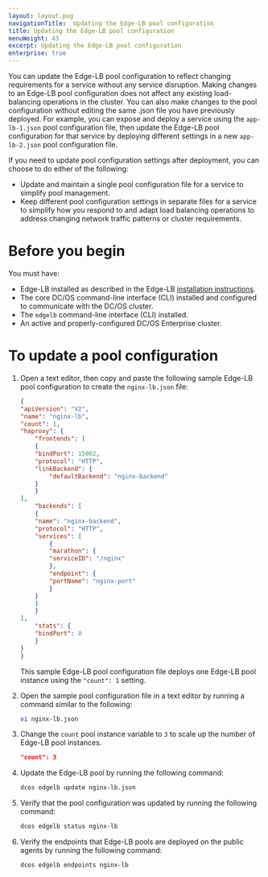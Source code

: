 ```yaml
---
layout: layout.pug
navigationTitle:  Updating the Edge-LB pool configuration
title: Updating the Edge-LB pool configuration
menuWeight: 43
excerpt: Updating the Edge-LB pool configuration
enterprise: true
---
```


You can update the Edge-LB pool configuration to reflect changing requirements for a service without any service disruption. Making changes to an Edge-LB pool configuration does not affect any existing load-balancing operations in the cluster. You can also make changes to the pool configuration without editing the same .json file you have previously deployed. For example, you can expose and deploy a service using the `app-lb-1.json` pool configuration file, then update the Edge-LB pool configuration for that service by deploying different settings in a new `app-lb-2.json` pool configuration file.

If you need to update pool configuration settings after deployment, you can choose to do either of the following:
* Update and maintain a single pool configuration file for a service to simplify pool management.
* Keep different pool configuration settings in separate files for a service to simplify how you respond to and adapt load balancing operations to address changing network traffic patterns or cluster requirements.

# Before you begin
You must have:
* Edge-LB installed as described in the Edge-LB [installation instructions](/services/edge-lb/1.5/getting-started/installing).
* The core DC/OS command-line interface (CLI) installed and configured to communicate with the DC/OS cluster.
* The `edgelb` command-line interface (CLI) installed.
* An active and properly-configured DC/OS Enterprise cluster.

# To update a pool configuration
1. Open a text editor, then copy and paste the following sample Edge-LB pool configuration to create the `nginx-lb.json` file:

    ```json
    {
    "apiVersion": "V2",
    "name": "nginx-lb",
    "count": 1,
    "haproxy": {
        "frontends": [
        {
        "bindPort": 15002,
        "protocol": "HTTP",
        "linkBackend": {
            "defaultBackend": "nginx-backend"
        }
        }
    ],
        "backends": [
        {
        "name": "nginx-backend",
        "protocol": "HTTP",
        "services": [
            {
            "marathon": {
            "serviceID": "/nginx"
            },
            "endpoint": {
            "portName": "nginx-port"
            }
        }
        ]
        }
    ],
        "stats": {
        "bindPort": 0
        }
    }
    }
    ```

    This sample Edge-LB pool configuration file deploys one Edge-LB pool instance using the `"count": 1` setting.

1. Open the sample pool configuration file in a text editor by running a command similar to the following:

    ```bash
    vi nginx-lb.json
    ```

1. Change the `count` pool instance variable to `3` to scale up the number of Edge-LB pool instances.

    ```json
    "count": 3
    ```

1. Update the Edge-LB pool by running the following command:

    ```bash
    dcos edgelb update nginx-lb.json
    ```

1. Verify that the pool configuration was updated by running the following command:

    ```bash
    dcos edgelb status nginx-lb
    ```

1. Verify the endpoints that Edge-LB pools are deployed on the public agents by running the following command:

    ```bash
    dcos edgelb endpoints nginx-lb
    ```
